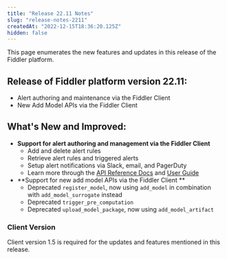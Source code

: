 ```yaml
---
title: "Release 22.11 Notes"
slug: "release-notes-2211"
createdAt: "2022-12-15T18:36:20.125Z"
hidden: false
---
```

This page enumerates the new features and updates in this release of the Fiddler platform.

## Release of Fiddler platform version 22.11:

- Alert authoring and maintenance via the Fiddler Client
- New Add Model APIs via the Fiddler Client

## What's New and Improved:

- **Support for alert authoring and management via the Fiddler Client**
  - Add and delete alert rules
  - Retrieve alert rules and triggered alerts
  - Setup alert notifications via Slack, email, and PagerDuty
  - Learn more through the [API Reference Docs](https://docs.fiddler.ai/v1.5/reference/clientadd_alert_rule) and [User Guide](https://docs.fiddler.ai/v1.5/docs/alerts-client) 
- **Support for new add model APIs via the Fiddler Client **
  - Deprecated `register_model`, now using `add_model` in combination with `add_model_surrogate` instead
  - Deprecated `trigger_pre_computation`
  - Deprecated `upload_model_package`, now using `add_model_artifact`

### Client Version

Client version 1.5 is required for the updates and features mentioned in this release.